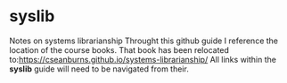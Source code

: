 # syslib
Notes on systems librarianship
Throught this github guide I reference the location of the course books. That book has been relocated to:https://cseanburns.github.io/systems-librarianship/
All links within the **syslib** guide will need to be navigated from their. 
